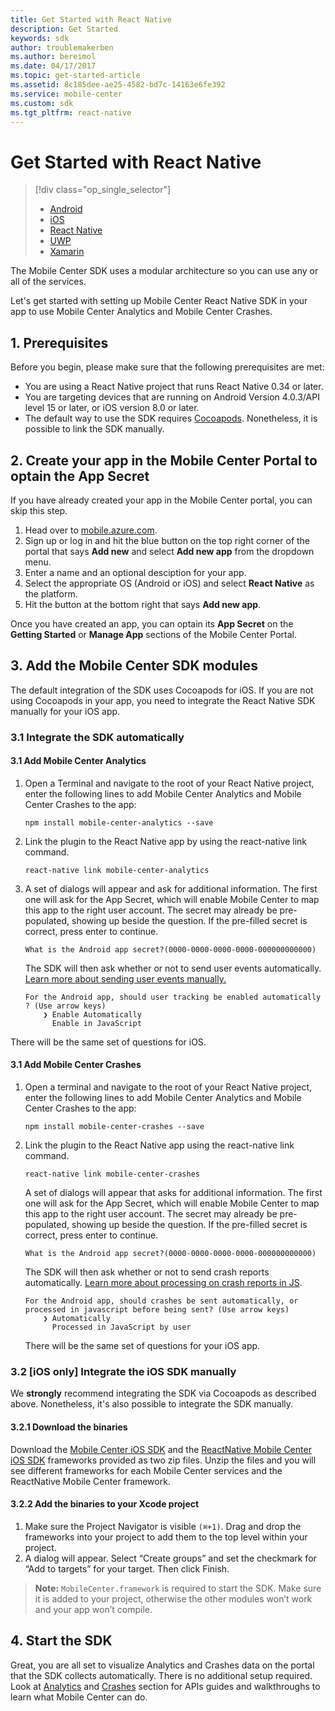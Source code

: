 ```yaml
---
title: Get Started with React Native
description: Get Started
keywords: sdk
author: troublemakerben
ms.author: bereimol
ms.date: 04/17/2017
ms.topic: get-started-article
ms.assetid: 8c185dee-ae25-4582-bd7c-14163e6fe392
ms.service: mobile-center
ms.custom: sdk
ms.tgt_pltfrm: react-native
---
```


# Get Started with React Native

> [!div class="op_single_selector"]
> * [Android](android.md)
> * [iOS](ios.md)
> * [React Native](react-native.md)
> * [UWP](uwp.md)
> * [Xamarin](xamarin.md)

The Mobile Center SDK uses a modular architecture so you can use any or all of the services.

Let's get started with setting up Mobile Center React Native SDK in your app to use Mobile Center Analytics and Mobile Center Crashes.

## 1. Prerequisites

Before you begin, please make sure that the following prerequisites are met:

* You are using a React Native project that runs React Native 0.34 or later.
* You are targeting devices that are running on Android Version 4.0.3/API level 15 or later, or iOS version 8.0 or later.
* The default way to use the SDK requires [Cocoapods](https://cocoapods.org). Nonetheless, it is possible to link the SDK manually.

## 2. Create your app in the Mobile Center Portal to optain the App Secret

If you have already created your app in the Mobile Center portal, you can skip this step.

1. Head over to [mobile.azure.com](https://mobile.azure.com).
2. Sign up or log in and hit the blue button on the top right corner of the portal that says **Add new** and select **Add new app** from the dropdown menu.
3. Enter a name and an optional desciption for your app.
4. Select the appropriate OS (Android or iOS) and select **React Native** as the platform.
5. Hit the button at the bottom right that says **Add new app**.

Once you have created an app, you can optain its **App Secret** on the **Getting Started** or **Manage App** sections of the Mobile Center Portal.

## 3. Add the Mobile Center SDK modules

The default integration of the SDK uses Cocoapods for iOS. If you are not using Cocoapods in your app, you need to integrate the React Native SDK manually for your iOS app.

### 3.1 Integrate the SDK automatically

#### 3.1 Add Mobile Center Analytics

1. Open a Terminal and navigate to the root of your React Native project, enter the following lines to add Mobile Center Analytics and Mobile Center Crashes to the app:

	```
	npm install mobile-center-analytics --save
	```

2. Link the plugin to the React Native app by using the react-native link command.

	```
	react-native link mobile-center-analytics
	```

3. A set of dialogs will appear and ask for additional information. The first one will ask for the App Secret, which will enable Mobile Center to map this app to the right user account. The secret may already be pre-populated, showing up beside the question. If the pre-filled secret is correct, press enter to continue.

	```
	What is the Android app secret?(0000-0000-0000-0000-000000000000)
	```

	The SDK will then ask whether or not to send user events automatically. [Learn more about sending user events manually.](~/sdk/analytics/react-native.md)

	```
	For the Android app, should user tracking be enabled automatically ? (Use arrow keys)
        ❯ Enable Automatically
          Enable in JavaScript
	```

  There will be the same set of questions for iOS.

#### 3.1 Add Mobile Center Crashes

1. Open a terminal and navigate to the root of your React Native project, enter the following lines to add Mobile Center Analytics and Mobile Center Crashes to the app:

	```
	npm install mobile-center-crashes --save
	```

2. Link the plugin to the React Native app using the react-native link command.

	```
	react-native link mobile-center-crashes
	```

	A set of dialogs will appear that asks for additional information. The first one will ask for the App Secret, which will enable Mobile Center to map this app to the right user account. The secret may already be pre-populated, showing up beside the question. If the pre-filled secret is correct, press enter to continue.

	```
	What is the Android app secret?(0000-0000-0000-0000-000000000000)
	```

	The SDK will then ask whether or not to send crash reports automatically. [Learn more about processing on crash reports in JS](~/sdk/crashes/react-native.md).

	```
	For the Android app, should crashes be sent automatically, or processed in javascript before being sent? (Use arrow keys)
        ❯ Automatically
          Processed in JavaScript by user
	```

 	There will be the same set of questions for your iOS app.

### 3.2 [iOS only] Integrate the iOS SDK manually

We **strongly** recommend integrating the SDK via Cocoapods as described above. Nonetheless, it's also possible to integrate the SDK manually.

#### 3.2.1 Download the binaries

Download the [Mobile Center iOS SDK](https://github.com/Microsoft/MobileCenter-SDK-iOS/releases) and the [ReactNative Mobile Center iOS SDK](https://github.com/Microsoft/MobileCenter-SDK-React-Native/releases) frameworks provided as two zip files. Unzip the files and you will see different frameworks for each Mobile Center services and the ReactNative Mobile Center framework. 

#### 3.2.2 Add the binaries to your Xcode project

1. Make sure the Project Navigator is visible `(⌘+1)`. Drag and drop the frameworks into your project to add them to the top level within your project.
2. A dialog will appear. Select “Create groups” and set the checkmark for “Add to targets” for your target. Then click Finish.

> **Note:** `MobileCenter.framework` is required to start the SDK. Make sure it is added to your project, otherwise the other modules won’t work and your app won’t compile.

## 4. Start the SDK

Great, you are all set to visualize Analytics and Crashes data on the portal that the SDK collects automatically. There is no additional setup required. Look at [Analytics](~/sdk/analytics/react-native.md) and [Crashes](~/sdk/crashes/react-native.md) section for APIs guides and walkthroughs to learn what Mobile Center can do.
